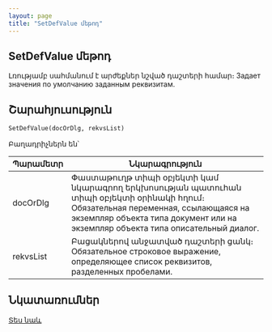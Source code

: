 ```yaml
---
layout: page
title: "SetDefValue մեթոդ"
---
```


## SetDefValue մեթոդ

Լռությամբ սահմանում է արժեքներ նշված դաշտերի համար։
Задает значения по умoлчанию заданным реквизитам.

## Շարահյուսություն

```vb
SetDefValue(docOrDlg, rekvsList)
```

Բաղադրիչներն են՝

| Պարամետր | Նկարագրություն |
|--|--|
| docOrDlg | Փաստաթուղթ տիպի օբյեկտի կամ նկարագրող երկխոսության պատուհան տիպի օբյեկտի օրինակի հղում։ Обязательная переменная, ссылающаяся на экземпляр объекта типа документ или на экземпляр объекта типа описательный диалог. |
| rekvsList | Բացակներով անջատված դաշտերի ցանկ։ Обязательное строковое выражение, определяющее список реквизитов, разделенных пробелами. |



## Նկատառումներ

[Տես նաև](../../functions.html)
